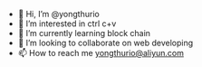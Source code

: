 - 👋 Hi, I’m @yongthurio
- 👀 I’m interested in ctrl c+v
- 🌱 I’m currently learning block chain
- 💞️ I’m looking to collaborate on web developing
- 📫 How to reach me yongthurio@aliyun.com

<!---
yongthurio/yongthurio is a ✨ special ✨ repository because its `README.md` (this file) appears on your GitHub profile.
You can click the Preview link to take a look at your changes.
--->

